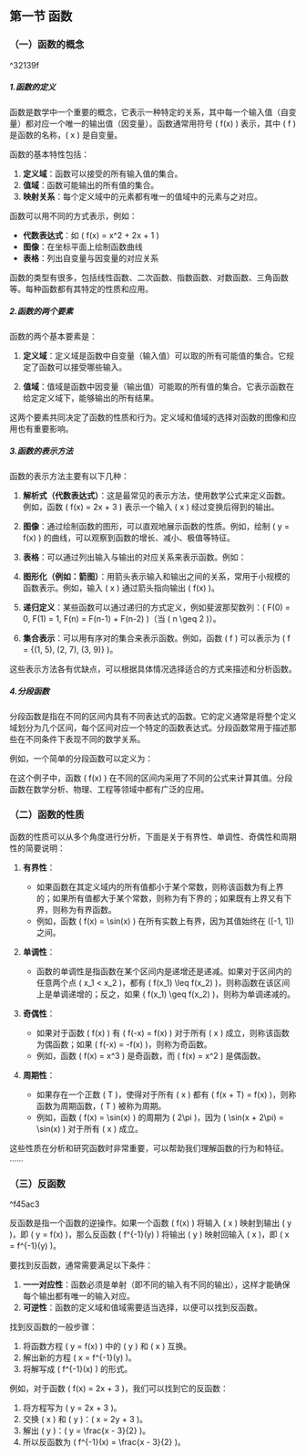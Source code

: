 ## 第一节 函数
### （一）函数的概念

^32139f

##### 1.函数的定义

函数是数学中一个重要的概念，它表示一种特定的关系，其中每一个输入值（自变量）都对应一个唯一的输出值（因变量）。函数通常用符号 \( f(x) \) 表示，其中 \( f \) 是函数的名称，\( x \) 是自变量。

函数的基本特性包括：

1. **定义域**：函数可以接受的所有输入值的集合。
2. **值域**：函数可能输出的所有值的集合。
3. **映射关系**：每个定义域中的元素都有唯一的值域中的元素与之对应。

函数可以用不同的方式表示，例如：

- **代数表达式**：如 \( f(x) = x^2 + 2x + 1 \)
- **图像**：在坐标平面上绘制函数曲线
- **表格**：列出自变量与因变量的对应关系

函数的类型有很多，包括线性函数、二次函数、指数函数、对数函数、三角函数等。每种函数都有其特定的性质和应用。
##### 2.函数的两个要素
函数的两个基本要素是：

1. **定义域**：定义域是函数中自变量（输入值）可以取的所有可能值的集合。它规定了函数可以接受哪些输入。

2. **值域**：值域是函数中因变量（输出值）可能取的所有值的集合。它表示函数在给定定义域下，能够输出的所有结果。

这两个要素共同决定了函数的性质和行为。定义域和值域的选择对函数的图像和应用也有重要影响。
##### 3.函数的表示方法
函数的表示方法主要有以下几种：

1. **解析式（代数表达式）**：这是最常见的表示方法，使用数学公式来定义函数。例如，函数 \( f(x) = 2x + 3 \) 表示一个输入 \( x \) 经过变换后得到的输出。

2. **图像**：通过绘制函数的图形，可以直观地展示函数的性质。例如，绘制 \( y = f(x) \) 的曲线，可以观察到函数的增长、减小、极值等特征。

3. **表格**：可以通过列出输入与输出的对应关系来表示函数。例如：



4. **图形化（例如：箭图）**：用箭头表示输入和输出之间的关系，常用于小规模的函数表示。例如，输入 \( x \) 通过箭头指向输出 \( f(x) \)。

5. **递归定义**：某些函数可以通过递归的方式定义，例如斐波那契数列：\( F(0) = 0, F(1) = 1, F(n) = F(n-1) + F(n-2) \)（当 \( n \geq 2 \)）。

6. **集合表示**：可以用有序对的集合来表示函数。例如，函数 \( f \) 可以表示为 \( f = \{(1, 5), (2, 7), (3, 9)\} \)。

这些表示方法各有优缺点，可以根据具体情况选择适合的方式来描述和分析函数。
##### 4.分段函数
分段函数是指在不同的区间内具有不同表达式的函数。它的定义通常是将整个定义域划分为几个区间，每个区间对应一个特定的函数表达式。分段函数常用于描述那些在不同条件下表现不同的数学关系。

例如，一个简单的分段函数可以定义为：



在这个例子中，函数 \( f(x) \) 在不同的区间内采用了不同的公式来计算其值。分段函数在数学分析、物理、工程等领域中都有广泛的应用。
### （二）函数的性质
函数的性质可以从多个角度进行分析，下面是关于有界性、单调性、奇偶性和周期性的简要说明：

1. **有界性**：
   - 如果函数在其定义域内的所有值都小于某个常数，则称该函数为有上界的；如果所有值都大于某个常数，则称为有下界的；如果既有上界又有下界，则称为有界函数。
   - 例如，函数 \( f(x) = \sin(x) \) 在所有实数上有界，因为其值始终在 \([-1, 1]\) 之间。

2. **单调性**：
   - 函数的单调性是指函数在某个区间内是递增还是递减。如果对于区间内的任意两个点 \( x_1 < x_2 \)，都有 \( f(x_1) \leq f(x_2) \)，则称函数在该区间上是单调递增的；反之，如果 \( f(x_1) \geq f(x_2) \)，则称为单调递减的。


3. **奇偶性**：
   - 如果对于函数 \( f(x) \) 有 \( f(-x) = f(x) \) 对于所有 \( x \) 成立，则称该函数为偶函数；如果 \( f(-x) = -f(x) \)，则称为奇函数。
   - 例如，函数 \( f(x) = x^3 \) 是奇函数，而 \( f(x) = x^2 \) 是偶函数。

4. **周期性**：
   - 如果存在一个正数 \( T \)，使得对于所有 \( x \) 都有 \( f(x + T) = f(x) \)，则称函数为周期函数，\( T \) 被称为周期。
   - 例如，函数 \( f(x) = \sin(x) \) 的周期为 \( 2\pi \)，因为 \( \sin(x + 2\pi) = \sin(x) \) 对于所有 \( x \) 成立。

这些性质在分析和研究函数时非常重要，可以帮助我们理解函数的行为和特征。
……

### （三）反函数

^f45ac3

反函数是指一个函数的逆操作。如果一个函数 \( f(x) \) 将输入 \( x \) 映射到输出 \( y \)，即 \( y = f(x) \)，那么反函数 \( f^{-1}(y) \) 将输出 \( y \) 映射回输入 \( x \)，即 \( x = f^{-1}(y) \)。

要找到反函数，通常需要满足以下条件：

1. **一一对应性**：函数必须是单射（即不同的输入有不同的输出），这样才能确保每个输出都有唯一的输入对应。
2. **可逆性**：函数的定义域和值域需要适当选择，以便可以找到反函数。

找到反函数的一般步骤：

1. 将函数方程 \( y = f(x) \) 中的 \( y \) 和 \( x \) 互换。
2. 解出新的方程 \( x = f^{-1}(y) \)。
3. 将解写成 \( f^{-1}(x) \) 的形式。

例如，对于函数 \( f(x) = 2x + 3 \)，我们可以找到它的反函数：

1. 将方程写为 \( y = 2x + 3 \)。
2. 交换 \( x \) 和 \( y \)：\( x = 2y + 3 \)。
3. 解出 \( y \)：\( y = \frac{x - 3}{2} \)。
4. 所以反函数为 \( f^{-1}(x) = \frac{x - 3}{2} \)。

